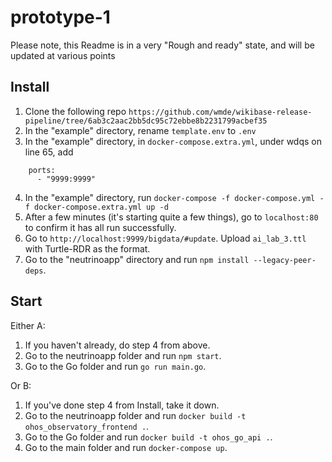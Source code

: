 # prototype-1

Please note, this Readme is in a very "Rough and ready" state, and will be updated at various points

## Install

1. Clone the following repo `https://github.com/wmde/wikibase-release-pipeline/tree/6ab3c2aac2bb5dc95c72ebbe8b2231799acbef35`
2. In the "example" directory, rename `template.env` to `.env`
3. In the "example" directory, in `docker-compose.extra.yml`, under wdqs on line 65, add
```   
    ports:
      - "9999:9999"
```
4. In the "example" directory, run `docker-compose -f docker-compose.yml -f docker-compose.extra.yml up -d`
5. After a few minutes (it's starting quite a few things), go to `localhost:80` to confirm it has all run successfully.
6. Go to `http://localhost:9999/bigdata/#update`. Upload `ai_lab_3.ttl` with Turtle-RDR as the format.
7. Go to the "neutrinoapp" directory and run `npm install --legacy-peer-deps`.

## Start
Either A:
  1. If you haven't already, do step 4 from above.
  1. Go to the neutrinoapp folder and run `npm start`.
  1. Go to the Go folder and run `go run main.go`.

Or B:
  1. If you've done step 4 from Install, take it down.
  1. Go to the neutrinoapp folder and run `docker build -t ohos_observatory_frontend .`.
  1. Go to the Go folder and run `docker build -t ohos_go_api .`.
  1. Go to the main folder and run `docker-compose up`.
